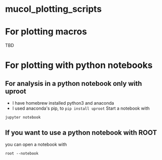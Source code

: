 # mucol_plotting_scripts

# For plotting macros

TBD

# For plotting with python notebooks

## For analysis in a python notebook only with uproot
- I have homebrew installed python3 and anaconda
- I used anaconda's pip, to ```pip install uproot```
Start a notebook with 
```
jupyter notebook
```

## If you want to use a python notebook with ROOT
you can open a notebook with 
```
root --notebook
```
